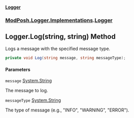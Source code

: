 #### [Logger](index.md 'index')
### [ModPosh.Logger.Implementations](ModPosh.Logger.Implementations.md 'ModPosh.Logger.Implementations').[Logger](ModPosh.Logger.Implementations.Logger.md 'ModPosh.Logger.Implementations.Logger')

## Logger.Log(string, string) Method

Logs a message with the specified message type.

```csharp
private void Log(string message, string messageType);
```
#### Parameters

<a name='ModPosh.Logger.Implementations.Logger.Log(string,string).message'></a>

`message` [System.String](https://docs.microsoft.com/en-us/dotnet/api/System.String 'System.String')

The message to log.

<a name='ModPosh.Logger.Implementations.Logger.Log(string,string).messageType'></a>

`messageType` [System.String](https://docs.microsoft.com/en-us/dotnet/api/System.String 'System.String')

The type of message (e.g., "INFO", "WARNING", "ERROR").